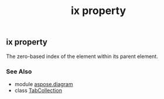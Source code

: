 ﻿---
title: ix property
second_title: Aspose.Diagram for Python via .NET API References
description: 
type: docs
weight: 80
url: /python-net/aspose.diagram/tabcollection/ix/
is_root: false
---

## ix property


The zero-based index of the element within its parent element.

### See Also
* module [aspose.diagram](../../)
* class [TabCollection](/diagram/python-net/aspose.diagram/tabcollection)
